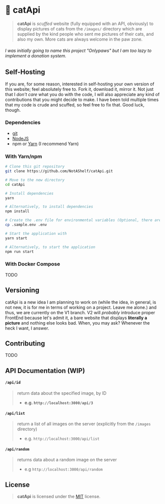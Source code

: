 # 🐾 catApi

> **catApi** is *scuffed* website (fully equipped with an API, obviously) to display pictures of cats from the `/images/` directory 
which are supplied by the kind people who sent me pictures of their cats, and also my own. More cats are always welcome in the paw zone.
###### I was initially going to name this project "Onlypaws" but I am too lazy to implement a donation system.


## Self-Hosting
If you are, for some reason, interested in self-hosting your own version of this website; feel absolutely free to. Fork it, download it, mirror it. Not just that I *don't care* what you do with the code, I will also 
appreciate any kind of contributions that you might decide to make. I have been told multiple times that my code is crude and scuffed, so feel free to fix that. Good luck, though.

### Dependencies
* [git](https://git-scm.com/downloads)
* [NodeJS](https://nodejs.org/en/download/)
* npm or [Yarn](https://classic.yarnpkg.com/lang/en/docs/install/) (I recommend Yarn)

### With Yarn/npm

```sh
# Clone this git repository 
git clone https://github.com/NotAShelf/catApi.git

# Move to the new directory
cd catApi

# Install dependencies
yarn 

# Alternatively, to install dependencies
npm install

# Create the .env file for environmental variables (Optional, there are fallback options for both environmental variables)
cp .sample.env .env

# Start the application with
yarn start

# Alternatively, to start the application
npm run start
```

### With Docker Compose
TODO

## Versioning
catApi is a new idea I am planning to work on (while the idea, in general, is not new, it is for me in terms of working on a project. Leave me alone.) 
and thus, we are currently on the V1 branch. V2 will *probably* introduce proper FrontEnd because let's admit it, a bare website that displays 
**literally a picture** and nothing else looks bad. When, you may ask? Whenever the heck I want, I answer.

## Contributing
TODO

## API Documentation (WIP)

#### `/api/id`
> return data about the specified image, by ID 
> - **e.g. `http://localhost:3000/api/3`**
#### `/api/list`
> return a list of all images on the server (explicitly from the `/images` directory)
> - e.g. `http://localhost:3000/api/list`

#### `/api/random`
> returns data about a random image on the server
> - e.g `http://localhost:3000/api/random`

## License

> **catApi** is licensed under the [MIT](https://github.com/NotAShelf/catApi/blob/v1/LICENSE) license.
